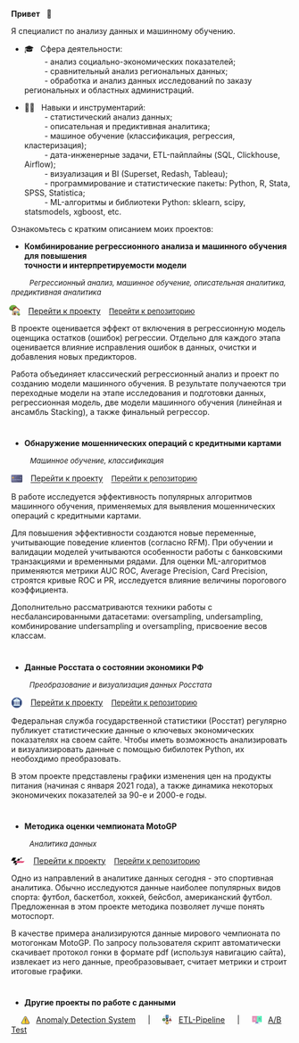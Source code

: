 **Привет** &nbsp; &#x1F44B;

Я специалист по анализу данных и машинному обучению.

* 🎓 &nbsp; Сфера деятельности:  
&ensp;&ensp;&ensp;&ensp;&nbsp; - анализ социально-экономических показателей;  
&ensp;&ensp;&ensp;&ensp;&nbsp; - сравнительный анализ региональных данных;  
&ensp;&ensp;&ensp;&ensp;&nbsp; - обработка и анализ данных исследований по заказу региональных и областных администраций.
   
* 👷‍♂️ &nbsp; Навыки и инструментарий:  
&ensp;&ensp;&ensp;&ensp;&nbsp; - статистический анализ данных;  
&ensp;&ensp;&ensp;&ensp;&nbsp; - описательная и предиктивная аналитика;  
&ensp;&ensp;&ensp;&ensp;&nbsp; - машиное обучение (классификация, регрессия, кластеризация);  
&ensp;&ensp;&ensp;&ensp;&nbsp; - дата-инженерные задачи, ETL-пайплайны (SQL, Clickhouse, Airflow);  
&ensp;&ensp;&ensp;&ensp;&nbsp; - визуализация и BI (Superset, Redash, Tableau);  
&ensp;&ensp;&ensp;&ensp;&nbsp; - программирование и статистические пакеты: Python, R, Stata, SPSS, Statistica;  
&ensp;&ensp;&ensp;&ensp;&nbsp; - ML-алгоритмы и библиотеки Python: sklearn, scipy, statsmodels, xgboost, etc.


Ознакомьтесь с кратким описанием моих проектов:

- **Комбинирование регрессионного анализа и машинного обучения для повышения <br> точности и интерпретируемости модели**

&ensp; &ensp; &ensp; <font size='2'>*Регрессионный анализ, машинное обучение, описательная аналитика, предиктивная аналитика* </font>

<img src='img/logo-house.png' valign='-0.2em' width='20' style='margin-left:-0.3em;'> &ensp; 
<a href='https://achasovsky.github.io/house-prices/' target='_blank'>Перейти к проекту</a> &ensp; <font size='2'><a href='https://github.com/achasovsky/house-prices' target='_blank'>Перейти к репозиторию</font></a></font>

В проекте оценивается эффект от включения в регрессионную модель оценщика остатков (ошибок) регрессии. Отдельно для каждого этапа оценивается влияние исправления ошибок в данных, очистки и добавления новых предикторов. 

Работа объединяет классический регрессионный анализ и проект по созданию модели машинного обучения. В результате получаеются три переходные модели на этапе исследования и подготовки данных, регрессионная модель, две модели машинного обучения (линейная и ансамбль Stacking), а также финальный регрессор. 

#

- **Обнаружение мошеннических операций с кредитными картами**

&ensp; &ensp; &nbsp;&nbsp; <font size='2'>*Машинное обучение, классификация*</font>

<img src='img/logo-credit-card.png' valign='-0.35em' width='20'> &ensp; <a href='https://achasovsky.github.io/credit-card-fraud-detection/'>Перейти к проекту</a> &ensp; <font size='2'><a href='https://github.com/achasovsky/credit-card-fraud-detection' target='_blank'>Перейти к репозиторию</font></a></font>

В работе исследуется эффективность популярных алгоритмов машинного обучения, применяемых для выявления мошеннических операций с кредитными картами. 

Для повышения эффективности создаются новые переменные, учитывающие поведение клиентов (согласно RFM). При обучении и валидации моделей учитываются особенности работы с банковскими транзакциями и временными рядами. Для оценки ML-алгоритмов применяются метрики AUC ROC, Average Precision, Card Precision, строятся кривые ROC и PR, исследуется влияние величины порогового коэффициента. 

Дополнительно рассматриваются техники работы с несбалансированными датасетами: oversampling, undersampling, комбинирование undersampling и oversampling, присвоение весов классам. 

#

- **Данные Росстата о состоянии экономики РФ**

&ensp; &ensp; &ensp; <font size='2'>*Преобразование и визуализация данных Росстата* </font>

<img src='img/logo-economics.png' valign='-0.35em' width='20'> &ensp; <a href='https://achasovsky.github.io/economics-rus/'>Перейти к проекту</a> &ensp; <font size='2'><a href='https://github.com/achasovsky/economics-rus' target='_blank'>Перейти к репозиторию</font></a></font>

Федеральная служба государственной статистики (Росстат) регулярно публикует статистические данные о ключевых экономических показателях на своем сайте. Чтобы иметь возможность анализировать и визуализировать данные с помощью бибилотек Python, их необохдимо преобразовать.

В этом проекте представлены графики изменения цен на продукты питания (начиная с января 2021 года), а также динамика некоторых экономичеких показателей за 90-е и 2000-е годы.

#

- **Методика оценки чемпионата MotoGP**

&ensp; &ensp; &ensp; <font size='2'>*Аналитика данных* </font>

<img src='img/logo-motogp.png' valign='-0.18em' width='25'> &ensp; <a href='https://achasovsky.github.io/motogp-analytics/'>Перейти к проекту</a> &ensp; <font size='2'><a href='https://github.com/achasovsky/motogp-analytics'>Перейти к репозиторию</font></a></font>

Одно из направлений в аналитике данных сегодня - это спортивная аналитика. Обычно исследуются данные наиболее популярных видов спорта: футбол, баскетбол, хоккей, бейсбол, американский футбол. Предложенная в этом проекте методика позволяет лучше понять мотоспорт. 

В качестве примера анализируются данные мирового чемпионата по мотогонкам MotoGP. По запросу пользователя скрипт автоматически скачивает протокол гонки в формате pdf (используя навигацию сайта), извлекает из него данные, преобразовывает, считает метрики и строит итоговые графики.  

#

- **Другие проекты по работе с данными**

&ensp;&ensp; <img src='img/logo-alert.png' valign='-0.2em' width='15'> &nbsp; [Anomaly Detection System](https://github.com/achasovsky/kc_anomaly_detection_system)  &ensp;&ensp; | &ensp;&ensp; <img src='img/logo-etl.png'  valign='-0.2em' width='17'> &nbsp; [ETL-Pipeline](https://github.com/achasovsky/kc_etl_pipeline)  &ensp;&ensp; | &ensp;&ensp; <img src='img/logo-ab.png'  valign='-0.3em' width='17'> &nbsp; [A/B Test](https://github.com/achasovsky/kc_ab_testing)
